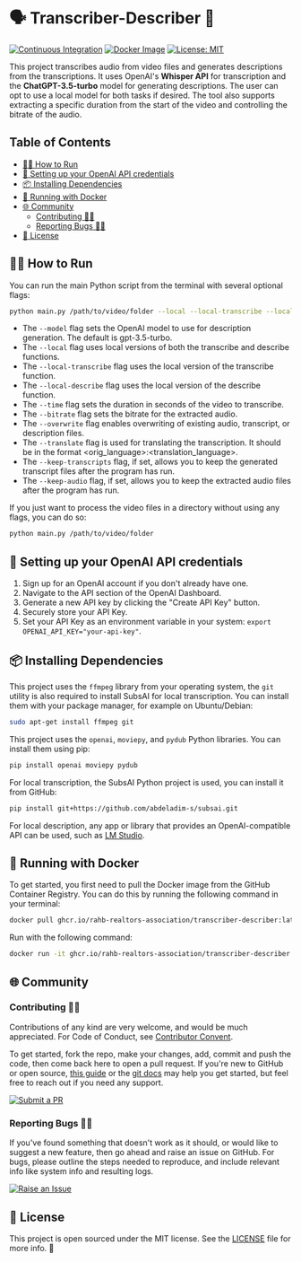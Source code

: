 # 🗣 Transcriber-Describer 📝

[![Continuous Integration](https://github.com/RAHB-REALTORS-Association/transcriber-describer/actions/workflows/python-app.yml/badge.svg)](https://github.com/RAHB-REALTORS-Association/transcriber-describer/actions/workflows/python-app.yml)
[![Docker Image](https://github.com/RAHB-REALTORS-Association/transcriber-describer/actions/workflows/docker-image.yml/badge.svg)](https://github.com/RAHB-REALTORS-Association/transcriber-describer/actions/workflows/docker-image.yml)
[![License: MIT](https://img.shields.io/badge/License-MIT-yellow.svg)](https://opensource.org/licenses/MIT)

This project transcribes audio from video files and generates descriptions from the transcriptions. It uses OpenAI's **Whisper API** for transcription and the **ChatGPT-3.5-turbo** model for generating descriptions. The user can opt to use a local model for both tasks if desired. The tool also supports extracting a specific duration from the start of the video and controlling the bitrate of the audio.

## Table of Contents
- [🧑‍💻 How to Run](#-how-to-run)
- [🔑 Setting up your OpenAI API credentials](#-setting-up-your-openai-api-credentials)
- [📦 Installing Dependencies](#-installing-dependencies)
- [🐳 Running with Docker](#-running-with-docker)
- [🌐 Community](#-community)
  - [Contributing 👥🤝](#contributing-)
  - [Reporting Bugs 🐛📝](#reporting-bugs-)
- [📄 License](#-license)

## 🧑‍💻 How to Run

You can run the main Python script from the terminal with several optional flags:

```bash
python main.py /path/to/video/folder --local --local-transcribe --local-describe --time <seconds> --bitrate <bitrate> --overwrite
```

- The `--model` flag sets the OpenAI model to use for description generation. The default is gpt-3.5-turbo.
- The `--local` flag uses local versions of both the transcribe and describe functions.
- The `--local-transcribe` flag uses the local version of the transcribe function.
- The `--local-describe` flag uses the local version of the describe function.
- The `--time` flag sets the duration in seconds of the video to transcribe.
- The `--bitrate` flag sets the bitrate for the extracted audio.
- The `--overwrite` flag enables overwriting of existing audio, transcript, or description files.
- The `--translate` flag is used for translating the transcription. It should be in the format <orig_language>:<translation_language>.
- The `--keep-transcripts` flag, if set, allows you to keep the generated transcript files after the program has run.
- The `--keep-audio` flag, if set, allows you to keep the extracted audio files after the program has run.

If you just want to process the video files in a directory without using any flags, you can do so:

```bash
python main.py /path/to/video/folder
```

## 🔑 Setting up your OpenAI API credentials

1. Sign up for an OpenAI account if you don't already have one.
2. Navigate to the API section of the OpenAI Dashboard.
3. Generate a new API key by clicking the "Create API Key" button.
4. Securely store your API Key.
5. Set your API Key as an environment variable in your system: `export OPENAI_API_KEY="your-api-key"`.

## 📦 Installing Dependencies

This project uses the `ffmpeg` library from your operating system, the `git` utility is also required to install SubsAI for local transcription. You can install them with your package manager, for example on Ubuntu/Debian:

```bash
sudo apt-get install ffmpeg git
```

This project uses the `openai`, `moviepy`, and `pydub` Python libraries. You can install them using pip:

```bash
pip install openai moviepy pydub
```

For local transcription, the SubsAI Python project is used, you can install it from GitHub:

```bash
pip install git+https://github.com/abdeladim-s/subsai.git
```

For local description, any app or library that provides an OpenAI-compatible API can be used, such as [LM Studio](https://lmstudio.ai).

## 🐳 Running with Docker

To get started, you first need to pull the Docker image from the GitHub Container Registry. You can do this by running the following command in your terminal:

```sh
docker pull ghcr.io/rahb-realtors-association/transcriber-describer:latest
```

Run with the following command:

```sh
docker run -it ghcr.io/rahb-realtors-association/transcriber-describer:latest <flags>
```

## 🌐 Community

### Contributing 👥🤝

Contributions of any kind are very welcome, and would be much appreciated. For Code of Conduct, see [Contributor Convent](https://www.contributor-covenant.org/version/2/1/code_of_conduct/).

To get started, fork the repo, make your changes, add, commit and push the code, then come back here to open a pull request. If you're new to GitHub or open source, [this guide](https://www.freecodecamp.org/news/how-to-make-your-first-pull-request-on-github-3#let-s-make-our-first-pull-request-) or the [git docs](https://docs.github.com/en/pull-requests/collaborating-with-pull-requests/proposing-changes-to-your-work-with-pull-requests/creating-a-pull-request) may help you get started, but feel free to reach out if you need any support.

[![Submit a
PR](https://img.shields.io/badge/Submit_a_PR-GitHub-%23060606?style=for-the-badge&logo=github&logoColor=fff)](https://github.com/RAHB-REALTORS-Association/transcriber-describer/compare)

### Reporting Bugs 🐛📝

If you've found something that doesn't work as it should, or would like to suggest a new feature, then go ahead and raise an issue on GitHub. For bugs, please outline the steps needed to reproduce, and include relevant info like system info and resulting logs.

[![Raise an
Issue](https://img.shields.io/badge/Raise_an_Issue-GitHub-%23060606?style=for-the-badge&logo=github&logoColor=fff)](https://github.com/RAHB-REALTORS-Association/transcriber-describer/issues/new/choose)

## 📄 License
This project is open sourced under the MIT license. See the [LICENSE](LICENSE) file for more info. 📜
